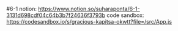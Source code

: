 #6-1
notion: https://www.notion.so/suharaponta/6-1-3131d698cdf04c64b3b7f24636f3793b
code sandbox:  https://codesandbox.io/s/gracious-kapitsa-okwtt?file=/src/App.js
